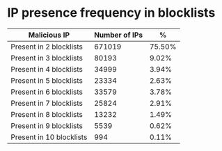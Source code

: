 # IP presence frequency in blocklists
| Malicious IP | Number of IPs | % |
|----|----|----|
| Present in 2 blocklists | 671019 | 75.50% |
| Present in 3 blocklists | 80193 | 9.02% |
| Present in 4 blocklists | 34999 | 3.94% |
| Present in 5 blocklists | 23334 | 2.63% |
| Present in 6 blocklists | 33579 | 3.78% |
| Present in 7 blocklists | 25824 | 2.91% |
| Present in 8 blocklists | 13232 | 1.49% |
| Present in 9 blocklists | 5539 | 0.62% |
| Present in 10 blocklists | 994 | 0.11% |
